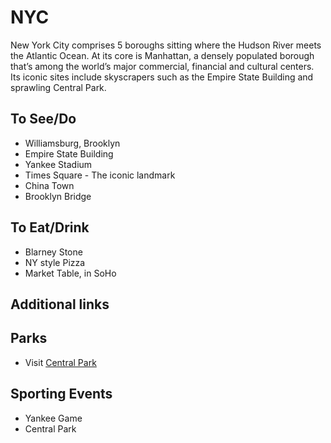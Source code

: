 # NYC

New York City comprises 5 boroughs sitting where the Hudson River meets the Atlantic Ocean. At its core is Manhattan, a densely populated borough that’s among the world’s major commercial, financial and cultural centers. Its iconic sites include skyscrapers such as the Empire State Building and sprawling Central Park.

## To See/Do

* Williamsburg, Brooklyn
* Empire State Building
* Yankee Stadium
* Times Square - The iconic landmark
* China Town
* Brooklyn Bridge

## To Eat/Drink

* Blarney Stone
* NY style Pizza
* Market Table, in SoHo

## Additional links


## Parks 

* Visit [Central Park](http://www.centralparknyc.org/)


## Sporting Events

* Yankee Game
* Central Park